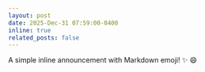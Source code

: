 ```yaml
---
layout: post
date: 2025-Dec-31 07:59:00-0400
inline: true
related_posts: false
---
```


A simple inline announcement with Markdown emoji! :sparkles: :smile:
